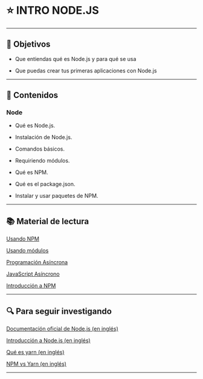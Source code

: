 # :star: INTRO NODE.JS

----

## 🏁 Objetivos

- Que entiendas qué es Node.js y para qué se usa

- Que puedas crear tus primeras aplicaciones con Node.js

---

## 📝 Contenidos

### Node

- Qué es Node.js.

- Instalación de Node.js.

- Comandos básicos.

- Requiriendo módulos.

- Qué es NPM.

- Qué es el package.json.

- Instalar y usar paquetes de NPM.

---

## 📚 Material de lectura

[Usando NPM](https://github.com/Ada-IT/bootcamp-frontend/blob/master/04_node/modulos/README.md)

[Usando módulos](https://github.com/Ada-IT/bootcamp-frontend/blob/master/04_node/modulos/README.md)

[Programación Asíncrona](https://medium.com/laboratoria-how-to/programacion-asincrona-cea3bad7c3c6)

[JavaScript Asíncrono](https://lemoncode.net/lemoncode-blog/2018/1/29/javascript-asincrono)

[Introducción a NPM](https://www.hostinger.es/tutoriales/que-es-npm/)

---

## 🔍 Para seguir investigando

[Documentación oficial de Node.js (en inglés)](https://nodejs.org/en/docs/)

[Introducción a Node.js (en inglés)](https://nodejs.dev/en/learn/)

[Qué es yarn (en inglés)](https://yarnpkg.com/api/)

[NPM vs Yarn (en inglés)](https://stackshare.io/stackups/npm-vs-yarn)

---

